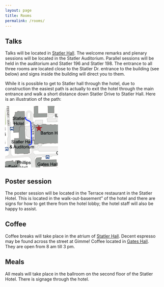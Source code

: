 ```yaml
---
layout: page
title: Rooms
permalink: /rooms/
---
```


## Talks

Talks will be located in [Statler Hall](https://cornell.edu/short/y8d3t3h7). The welcome remarks and plenary sessions will be located in the Statler Auditorium. Parallel sessions will be held in the auditorium and Statler 196 and Statler 198. The entrance to all three rooms are located close to the Statler Dr. entrance to the building (see below) and signs inside the building will direct you to them.

While it is possible to get to Statler hall through the hotel, due to construction the easiest path is actually to exit the hotel through the main entrance and walk a short distance down Statler Drive to Statler Hall. Here is an illustration of the path:

<img src="/images/StatlerHallMap.png" alt="Map to Statler Hall" height="200">

## Poster session

The poster session will be located in the Terrace restaurant  in the Statler Hotel. This is located in the walk-out-basement” of the hotel and there are signs for how to get there from the hotel lobby; the hotel staff will also be happy to assist.

## Coffee

Coffee breaks will take place in the atrium of [Statler Hall](https://cornell.edu/short/y8d3t3h7). Decent espresso may be found across the street at Gimme! Coffee located in [Gates Hall](https://cornell.edu/short/f9j9c2u8). They are open from 8 am till 3 pm.

## Meals

All meals will take place in the ballroom on the second floor of the Statler Hotel. There is signage through the hotel.


